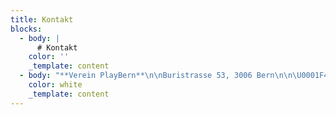```yaml
---
title: Kontakt
blocks:
  - body: |
      # Kontakt
    color: ''
    _template: content
  - body: "**Verein PlayBern**\n\nBuristrasse 53, 3006 Bern\n\n\U0001F4E8 [info@playbern.ch](mailto:info@playbern.ch \"E-mail\")\n\n**Programm & Produktion**\n\n* [Bettina Wegenast](mailto:info@playbern.ch \"E-mail\")\n\n**Medien & Kommunikation**\n\n* [Vera Stierli](mailto:press@playbern.ch \"E-mail\")\n\n**Organisation Verein**\n\n* [Philipp Wegenast](mailto:verein@playbern.ch \"E-mail\")\n\n**Organisation Helfer:innen**\n\n* [Meret Stoppia](mailto:mstoppia@gmx.ch \"E-mail\")\n\n**Technik**\n\n* [Oleg Lavrovsky](mailto:oleg@datalets.ch \"E-mail\")\n* [Ibrahim Halil-Kuray](https://github.com/Halil-Kuray/)\n"
    color: white
    _template: content
---
```




































































